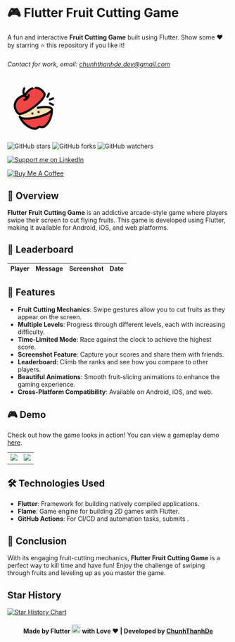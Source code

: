 # 🎮 Flutter Fruit Cutting Game

A fun and interactive **Fruit Cutting Game** built using Flutter. Show some ❤️ by starring ⭐ this repository if you like it!

###### Contact for work, email: chunhthanhde.dev@gmail.com

<img src="assets/icons/fruit_cutting_logo.png" height="120px" alt="game logo"/>

![GitHub stars](https://img.shields.io/github/stars/Flutter-Journey/Fruit-Cutting-Game?style=social)
![GitHub forks](https://img.shields.io/github/forks/Flutter-Journey/Fruit-Cutting-Game?style=social)
![GitHub watchers](https://img.shields.io/github/watchers/Flutter-Journey/Fruit-Cutting-Game?style=social)

<a href="https://www.linkedin.com/in/chunhthanhde/">
<img src="https://img.shields.io/badge/Support-Recommend%2FEndorse%20me%20on%20Linkedin-blue?style=for-the-badge&logo=linkedin" alt="Support me on LinkedIn" />
</a>

<a href="https://www.buymeacoffee.com/chunhthanhde" target="_blank"><img src="https://www.buymeacoffee.com/assets/img/custom_images/yellow_img.png" alt="Buy Me A Coffee" style="height: 41px !important;width: 174px !important;box-shadow: 0px 3px 2px 0px rgba(190, 190, 190, 0.5) !important;-webkit-box-shadow: 0px 3px 2px 0px rgba(190, 190, 190, 0.5) !important;" ></a>

## 🍎 Overview

**Flutter Fruit Cutting Game** is an addictive arcade-style game where players swipe their screen to cut flying fruits. This game is developed using Flutter, making it available for Android, iOS, and web platforms.

## 🤩 Leaderboard

<!-- Leaderboard -->
| Player | Message | Screenshot | Date |
|---|---|---|---|
<!-- /Leaderboard -->

## 🌟 Features

- **Fruit Cutting Mechanics**: Swipe gestures allow you to cut fruits as they appear on the screen.
- **Multiple Levels**: Progress through different levels, each with increasing difficulty.
- **Time-Limited Mode**: Race against the clock to achieve the highest score.
- **Screenshot Feature**: Capture your scores and share them with friends.
- **Leaderboard**: Climb the ranks and see how you compare to other players.
- **Beautiful Animations**: Smooth fruit-slicing animations to enhance the gaming experience.
- **Cross-Platform Compatibility**: Available on Android, iOS, and web.

## 🎮 Demo

Check out how the game looks in action! You can view a gameplay demo [here](https://www.youtube.com/watch?v=demo_link).

<table>
<tr>
<td><img src="https://github.com/Flutter-Journey/Fruit-Cutting-Game/blob/master/media/screenshot1.jpg" height="300px"></td>
<td><img src="https://github.com/Flutter-Journey/Fruit-Cutting-Game/blob/master/media/screenshot2.jpg" height="300px"></td>
</tr>
</table>

## 🛠️ Technologies Used

- **Flutter**: Framework for building natively compiled applications.
- **Flame**: Game engine for building 2D games with Flutter.
- **GitHub Actions**: For CI/CD and automation tasks, submits .

## 🌟 Conclusion

With its engaging fruit-cutting mechanics, **Flutter Fruit Cutting Game** is a perfect way to kill time and have fun! Enjoy the challenge of swiping through fruits and leveling up as you master the game.

## Star History

<a href="https://star-history.com/#Flutter-Journey/Fruit-Cutting-Game&Date">
 <picture>
   <source media="(prefers-color-scheme: dark)" srcset="https://api.star-history.com/svg?repos=Flutter-Journey/Fruit-Cutting-Game&type=Date&theme=dark" />
   <source media="(prefers-color-scheme: light)" srcset="https://api.star-history.com/svg?repos=Flutter-Journey/Fruit-Cutting-Game&type=Date" />
   <img alt="Star History Chart" src="https://api.star-history.com/svg?repos=Flutter-Journey/Fruit-Cutting-Game&type=Date" />
 </picture>
</a>

<div align="center">

#### Made by Flutter <img src="https://raw.githubusercontent.com/Flutter-Journey/Fruit-Cutting-Game/refs/heads/main/assets/icons/flutter.png" width="20" height="20"> with Love ❤️ | Developed by [ChunhThanhDe](https://github.com/chunhthanhde)

</div>
